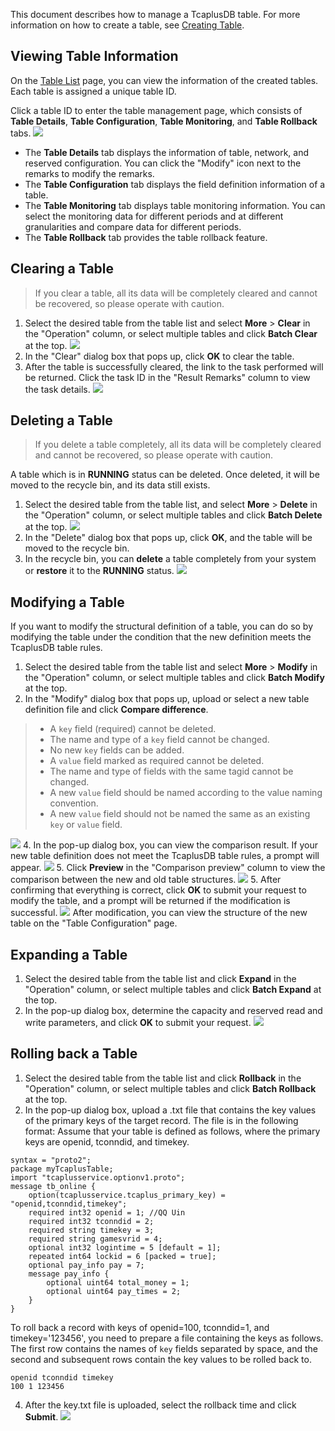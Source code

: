 
This document describes how to manage a TcaplusDB table. For more information on how to create a table, see [Creating Table](https://intl.cloud.tencent.com/document/product/1016/32715).

## Viewing Table Information
On the [Table List](https://console.cloud.tencent.com/tcaplusdb/table) page, you can view the information of the created tables. Each table is assigned a unique table ID.

Click a table ID to enter the table management page, which consists of **Table Details**, **Table Configuration**, **Table Monitoring**, and **Table Rollback** tabs.
![](https://main.qcloudimg.com/raw/5dd8aaecae4a2093bd5cdbbfb0dea2ff.png)
- The **Table Details** tab displays the information of table, network, and reserved configuration. You can click the "Modify" icon next to the remarks to modify the remarks.
- The **Table Configuration** tab displays the field definition information of a table.
- The **Table Monitoring** tab displays table monitoring information. You can select the monitoring data for different periods and at different granularities and compare data for different periods.
- The **Table Rollback** tab provides the table rollback feature.

## Clearing a Table
> If you clear a table, all its data will be completely cleared and cannot be recovered, so please operate with caution.
>
1. Select the desired table from the table list and select **More** > **Clear** in the "Operation" column, or select multiple tables and click **Batch Clear** at the top.
![](https://main.qcloudimg.com/raw/3d5f34cb30c29fc00b198598e6c8424b.png)
2. In the "Clear" dialog box that pops up, click **OK** to clear the table.
3. After the table is successfully cleared, the link to the task performed will be returned. Click the task ID in the "Result Remarks" column to view the task details.
![](https://main.qcloudimg.com/raw/13dccb9f78a80ce5b91c17ecc450e21d.png)

## Deleting a Table
> If you delete a table completely, all its data will be completely cleared and cannot be recovered, so please operate with caution.
>
A table which is in **RUNNING** status can be deleted. Once deleted, it will be moved to the recycle bin, and its data still exists.
1. Select the desired table from the table list, and select **More** > **Delete** in the "Operation" column, or select multiple tables and click **Batch Delete** at the top.
![](https://main.qcloudimg.com/raw/4698c628245093b1597caa2166f68cae.png)
2. In the "Delete" dialog box that pops up, click **OK**, and the table will be moved to the recycle bin.
3. In the recycle bin, you can **delete** a table completely from your system or **restore** it to the **RUNNING** status.
![](https://main.qcloudimg.com/raw/f752d04243ff5bdf7aff655d493781fa.png)

## Modifying a Table
If you want to modify the structural definition of a table, you can do so by modifying the table under the condition that the new definition meets the TcaplusDB table rules.
1. Select the desired table from the table list and select **More** > **Modify** in the "Operation" column, or select multiple tables and click **Batch Modify** at the top.
2. In the "Modify" dialog box that pops up, upload or select a new table definition file and click **Compare difference**.
> 
>- A `key` field (required) cannot be deleted.
>- The name and type of a `key` field cannot be changed.
>- No new `key` fields can be added.
>- A `value` field marked as required cannot be deleted.
>- The name and type of fields with the same tagid cannot be changed.
>- A new `value` field should be named according to the value naming convention.
>- A new `value` field should not be named the same as an existing `key` or `value` field.
>
![](https://main.qcloudimg.com/raw/407bf6c819bf9b60d4ebd18928904a6b.png)
4. In the pop-up dialog box, you can view the comparison result. If your new table definition does not meet the TcaplusDB table rules, a prompt will appear.
![](https://main.qcloudimg.com/raw/087642d98430e6e1d066ae5dfc202f1a.png)
5. Click **Preview** in the "Comparison preview" column to view the comparison between the new and old table structures.
![](https://main.qcloudimg.com/raw/997d4e6cd91e2815a8534f44e2ee10de.png)
5. After confirming that everything is correct, click **OK** to submit your request to modify the table, and a prompt will be returned if the modification is successful.
![](https://main.qcloudimg.com/raw/53fc68f54fcbaf6726874e9af3c26463.png)
After modification, you can view the structure of the new table on the "Table Configuration" page.

## Expanding a Table
1. Select the desired table from the table list and click **Expand** in the "Operation" column, or select multiple tables and click **Batch Expand** at the top.
2. In the pop-up dialog box, determine the capacity and reserved read and write parameters, and click **OK** to submit your request.
![](https://main.qcloudimg.com/raw/7809d2d5b414991d9e5d1f400f2a4cc7.png)

## Rolling back a Table
1. Select the desired table from the table list and click **Rollback** in the "Operation" column, or select multiple tables and click **Batch Rollback** at the top.
2. In the pop-up dialog box, upload a .txt file that contains the key values of the primary keys of the target record.
The file is in the following format:
Assume that your table is defined as follows, where the primary keys are openid, tconndid, and timekey.
```
syntax = "proto2";
package myTcaplusTable;
import "tcaplusservice.optionv1.proto";
message tb_online {
    option(tcaplusservice.tcaplus_primary_key) = "openid,tconndid,timekey";
    required int32 openid = 1; //QQ Uin
    required int32 tconndid = 2;
    required string timekey = 3;
    required string gamesvrid = 4;
	optional int32 logintime = 5 [default = 1];
    repeated int64 lockid = 6 [packed = true]; 
	optional pay_info pay = 7;
	message pay_info {
		optional uint64 total_money = 1;
		optional uint64 pay_times = 2;
	}
}
```
To roll back a record with keys of openid=100, tconndid=1, and timekey='123456', you need to prepare a file containing the keys as follows. The first row contains the names of `key` fields separated by space, and the second and subsequent rows contain the key values to be rolled back to.
```
openid tconndid timekey
100 1 123456
```
4. After the key.txt file is uploaded, select the rollback time and click **Submit**.
![](https://main.qcloudimg.com/raw/60f9532439c46ae11803a267bed79f98.png)
